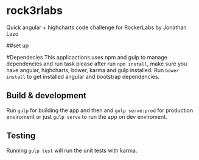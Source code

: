 # rock3rlabs

Quick angular + highcharts code challenge for RockerLabs by Jonathan Lazo

##set up

#Dependecies
This applicactions uses npm and gulp to manage dependencies and run task  please after run `npm install`, make sure you have angular, highcharts, bower, karma and gulp installed.
Run `bower install` to get installed angular and bootstrap dependencies.

## Build & development

Run `gulp` for building the app and then and `gulp serve:prod` for production enviroment or just `gulp serve` to run the app on dev enviroment.

## Testing

Running `gulp test` will run the unit tests with karma.
